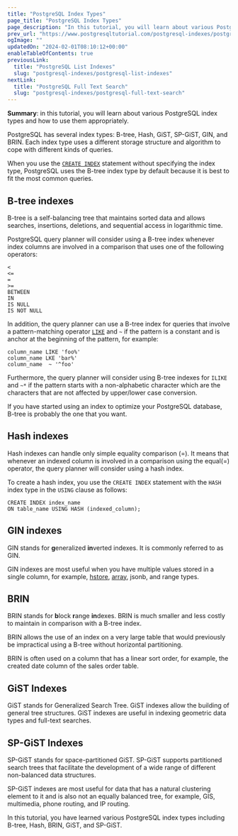 ```yaml
---
title: "PostgreSQL Index Types"
page_title: "PostgreSQL Index Types"
page_description: "In this tutorial, you will learn about various PostgreSQL index types and how to use them properly."
prev_url: "https://www.postgresqltutorial.com/postgresql-indexes/postgresql-index-types/"
ogImage: ""
updatedOn: "2024-02-01T08:10:12+00:00"
enableTableOfContents: true
previousLink: 
  title: "PostgreSQL List Indexes"
  slug: "postgresql-indexes/postgresql-list-indexes"
nextLink: 
  title: "PostgreSQL Full Text Search"
  slug: "postgresql-indexes/postgresql-full-text-search"
---
```





**Summary**: in this tutorial, you will learn about various PostgreSQL index types and how to use them appropriately.

PostgreSQL has several index types: B\-tree, Hash, GiST, SP\-GiST, GIN, and BRIN. Each index type uses a different storage structure and algorithm to cope with different kinds of queries.

When you use the [`CREATE INDEX`](postgresql-create-index) statement without specifying the index type, PostgreSQL uses the B\-tree index type by default because it is best to fit the most common queries.


## B\-tree indexes

B\-tree is a self\-balancing tree that maintains sorted data and allows searches, insertions, deletions, and sequential access in logarithmic time.

PostgreSQL query planner will consider using a B\-tree index whenever index columns are involved in a comparison that uses one of the following operators:


```phpsql
<
<=
=
>=
BETWEEN
IN
IS NULL
IS NOT NULL
```
In addition, the query planner can use a B\-tree index for queries that involve a pattern\-matching operator [`LIKE`](../postgresql-tutorial/postgresql-like) and `~` if the pattern is a constant and is anchor at the beginning of the pattern, for example:


```
column_name LIKE 'foo%' 
column_name LKE 'bar%' 
column_name  ~ '^foo'
```
Furthermore, the query planner will consider using B\-tree indexes for `ILIKE` and `~*` if the pattern starts with a non\-alphabetic character which are the characters that are not affected by upper/lower case conversion.

If you have started using an index to optimize your PostgreSQL database, B\-tree is probably the one that you want.


## Hash indexes

Hash indexes can handle only simple equality comparison (\=). It means that whenever an indexed column is involved in a comparison using the equal(\=) operator, the query planner will consider using a hash index.

To create a hash index, you use the `CREATE INDEX` statement with the `HASH` index type in the `USING` clause as follows:


```
CREATE INDEX index_name 
ON table_name USING HASH (indexed_column);
```

## GIN indexes

GIN stands for **g**eneralized **in**verted indexes. It is commonly referred to as GIN.

GIN indexes are most useful when you have multiple values stored in a single column, for example, [hstore](../postgresql-tutorial/postgresql-hstore), [array](../postgresql-tutorial/postgresql-array), jsonb, and range types.


## BRIN

BRIN stands for **b**lock **r**ange **in**dexes. BRIN is much smaller and less costly to maintain in comparison with a B\-tree index.

BRIN allows the use of an index on a very large table that would previously be impractical using a B\-tree without horizontal partitioning.

BRIN is often used on a column that has a linear sort order, for example, the created date column of the sales order table.


## GiST Indexes

GiST stands for Generalized Search Tree. GiST indexes allow the building of general tree structures. GiST indexes are useful in indexing geometric data types and full\-text searches.


## SP\-GiST Indexes

SP\-GiST stands for space\-partitioned GiST. SP\-GiST supports partitioned search trees that facilitate the development of a wide range of different non\-balanced data structures.

SP\-GiST indexes are most useful for data that has a natural clustering element to it and is also not an equally balanced tree, for example, GIS, multimedia, phone routing, and IP routing.

In this tutorial, you have learned various PostgreSQL index types including B\-tree, Hash, BRIN, GiST, and SP\-GiST.

